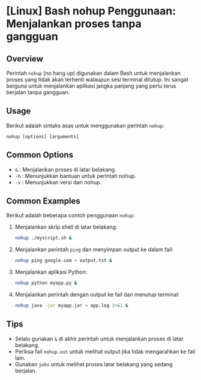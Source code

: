 # [Linux] Bash nohup Penggunaan: Menjalankan proses tanpa gangguan

## Overview
Perintah `nohup` (no hang up) digunakan dalam Bash untuk menjalankan proses yang tidak akan terhenti walaupun sesi terminal ditutup. Ini sangat berguna untuk menjalankan aplikasi jangka panjang yang perlu terus berjalan tanpa gangguan.

## Usage
Berikut adalah sintaks asas untuk menggunakan perintah `nohup`:

```
nohup [options] [arguments]
```

## Common Options
- `&` : Menjalankan proses di latar belakang.
- `-h` : Menunjukkan bantuan untuk perintah nohup.
- `-v` : Menunjukkan versi dari nohup.

## Common Examples
Berikut adalah beberapa contoh penggunaan `nohup`:

1. Menjalankan skrip shell di latar belakang:
   ```bash
   nohup ./myscript.sh &
   ```

2. Menjalankan perintah `ping` dan menyimpan output ke dalam fail:
   ```bash
   nohup ping google.com > output.txt &
   ```

3. Menjalankan aplikasi Python:
   ```bash
   nohup python myapp.py &
   ```

4. Menjalankan perintah dengan output ke fail dan menutup terminal:
   ```bash
   nohup java -jar myapp.jar > app.log 2>&1 &
   ```

## Tips
- Selalu gunakan `&` di akhir perintah untuk menjalankan proses di latar belakang.
- Periksa fail `nohup.out` untuk melihat output jika tidak mengarahkan ke fail lain.
- Gunakan `jobs` untuk melihat proses latar belakang yang sedang berjalan.